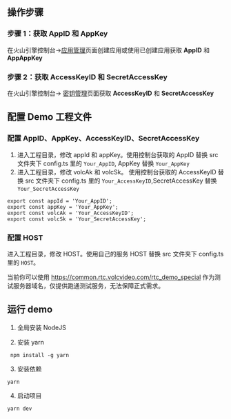 ## 操作步骤

### **步骤 1：获取 AppID 和 AppKey**

在火山引擎控制台->[应用管理](https://console.volcengine.com/rtc/listRTC)页面创建应用或使用已创建应用获取 **AppID** 和 **AppAppKey**

### **步骤 2：获取 AccessKeyID 和 SecretAccessKey**

在火山引擎控制台-> [密钥管理](https://console.volcengine.com/iam/keymanage/)页面获取 **AccessKeyID** 和 **SecretAccessKey**

## 配置 Demo 工程文件

### 配置 AppID、AppKey、AccessKeyID、SecretAccessKey

1. 进入工程目录，修改 appId 和 appKey。使用控制台获取的 AppID 替换 src 文件夹下 config.ts 里的 `Your_AppID`, AppKey 替换 `Your_AppKey`
2. 进入工程目录，修改 volcAk 和 volcSk。 使用控制台获取的 AccessKeyID 替换 src 文件夹下 config.ts 里的 `Your_AccessKeyID`,SecretAccessKey 替换 `Your_SecretAccessKey`

```
export const appId = 'Your_AppID';
export const appKey = 'Your_AppKey';
export const volcAk = 'Your_AccessKeyID';
export const volcSk = 'Your_SecretAccessKey';

```

### 配置 HOST

进入工程目录，修改 HOST。使用自己的服务 HOST 替换 src 文件夹下 config.ts 里的 `HOST`。

当前你可以使用 https://common.rtc.volcvideo.com/rtc_demo_special 作为测试服务器域名，仅提供跑通测试服务，无法保障正式需求。

## 运行 demo

1. 全局安装 NodeJS

2. 安装 yarn

```
 npm install -g yarn
```

3. 安装依赖

```
yarn
```

4. 启动项目

```
yarn dev
```
